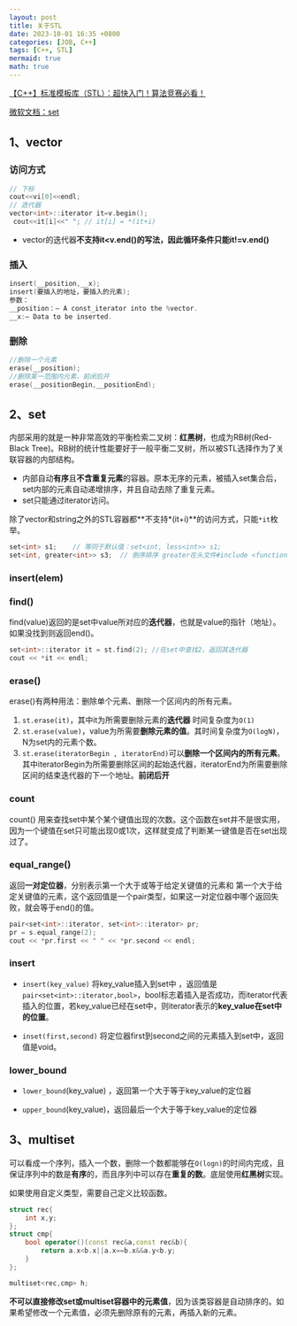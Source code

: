 ```yaml
---
layout: post
title: 关于STL
date: 2023-10-01 16:35 +0800
categories: [JOB, C++]
tags: [C++, STL]
mermaid: true
math: true
---
```


[【C++】标准模板库（STL）：超快入门！算法竞赛必看！](https://zhuanlan.zhihu.com/p/344558356)

[微软文档：set](https://learn.microsoft.com/zh-cn/cpp/standard-library/set-class?view=msvc-170&source=docs)


## 1、vector

### 访问方式

```C++
// 下标
cout<<vi[0]<<endl; 
// 迭代器
vector<int>::iterator it=v.begin();
 cout<<it[i]<<" "; // it[i] = *(it+i) 
```
- vector的迭代器**不支持it<v.end()**的写法，因此循环条件只能**it!=v.end()**
  
### 插入

```C++
insert(__position,__x);
insert(要插入的地址，要插入的元素);
参数：
__position：– A const_iterator into the %vector.
__x:– Data to be inserted.
```

### 删除

```C++
//删除一个元素
erase(__position);
//删除某一范围内元素，前闭后开
erase(__positionBegin,__positionEnd);
```

## 2、set

内部采用的就是一种非常高效的平衡检索二叉树：**红黑树**，也成为RB树(Red-Black Tree)。RB树的统计性能要好于一般平衡二叉树，所以被STL选择作为了关联容器的内部结构。

- 内部自动**有序**且**不含重复元素**的容器。原本无序的元素，被插入set集合后，set内部的元素自动递增排序，并且自动去除了重复元素。
- set只能通过iterator访问。

除了vector和string之外的STL容器都**不支持*(it+i)**的访问方式，只能`*it`枚举。

```C++
set<int> s1;	// 等同于默认值：set<int, less<int>> s1;
set<int, greater<int>> s3;	// 倒序排序 greater在头文件#include <functional>中。
```
### insert(elem)

### find()

find(value)返回的是set中value所对应的**迭代器**，也就是value的指针（地址）。如果没找到则返回end()。

```C++
set<int>::iterator it = st.find(2); //在set中查找2，返回其迭代器
cout << *it << endl;
```

### erase()

erase()有两种用法：删除单个元素、删除一个区间内的所有元素。

1. `st.erase(it)`，其中it为所需要删除元素的**迭代器** 时间复杂度为`O(1)`
2. `st.erase(value)`，value为所需要**删除元素的值**。其时间复杂度为`O(logN)`，N为set内的元素个数。
3. `st.erase(iteratorBegin , iteratorEnd)`可以**删除一个区间内的所有元素**。其中iteratorBegin为所需要删除区间的起始迭代器，iteratorEnd为所需要删除区间的结束迭代器的下一个地址。**前闭后开**

### count

count() 用来查找set中某个某个键值出现的次数。这个函数在set并不是很实用，因为一个键值在set只可能出现0或1次，这样就变成了判断某一键值是否在set出现过了。

### equal_range() 

返回**一对定位器**，分别表示第一个大于或等于给定关键值的元素和 第一个大于给定关键值的元素，这个返回值是一个pair类型，如果这一对定位器中哪个返回失败，就会等于end()的值。

```C++
pair<set<int>::iterator, set<int>::iterator> pr;
pr = s.equal_range(2);
cout << *pr.first << " " << *pr.second << endl;
```

### insert

- `insert(key_value)` 将key_value插入到set中 ，返回值是`pair<set<int>::iterator,bool>`，bool标志着插入是否成功，而iterator代表插入的位置，若key_value已经在set中，则iterator表示的**key_value在set中的位置**。

- `inset(first,second)` 将定位器first到second之间的元素插入到set中，返回值是void。

### lower_bound

- `lower_bound`(key_value) ，返回第一个大于等于key_value的定位器

- `upper_bound`(key_value)，返回最后一个大于等于key_value的定位器


## 3、multiset

可以看成一个序列，插入一个数，删除一个数都能够在`O(logn)`的时间内完成，且保证序列中的数是**有序**的，而且序列中可以存在**重复的数**。底层使用**红黑树**实现。

如果使用自定义类型，需要自己定义比较函数。

```C++
struct rec{
    int x,y;
};
struct cmp{
    bool operator()(const rec&a,const rec&b){
        return a.x<b.x||a.x==b.x&&a.y<b.y;
    }
};

multiset<rec,cmp> h;
```

**不可以直接修改set或multiset容器中的元素值**，因为该类容器是自动排序的。如果希望修改一个元素值，必须先删除原有的元素，再插入新的元素。